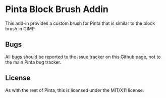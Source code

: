 Pinta Block Brush Addin
=========

This add-in provides a custom brush for Pinta that is similar to the block brush
in GIMP.

## Bugs

All bugs should be reported to the issue tracker on this Github page, not to
the main Pinta bug tracker.

## License

As with the rest of Pinta, this is licensed under the MIT/X11 license.
